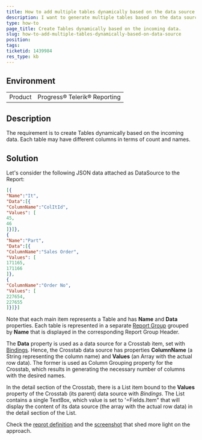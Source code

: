 ```yaml
---
title: How to add multiple tables dynamically based on the data source
description: I want to generate multiple tables based on the data source and the number of tables at the design is not known/defined.
type: how-to
page_title: Create Tables dynamically based on the incoming data. 
slug: how-to-add-multiple-tables-dynamically-based-on-data-source
position: 
tags: 
ticketid: 1439984
res_type: kb
---
```


## Environment
<table>
	<tbody>
		<tr>
			<td>Product</td>
			<td>Progress® Telerik® Reporting</td>
		</tr>
	</tbody>
</table>


## Description
The requirement is to create Tables dynamically based on the incoming data. Each table may have different columns in terms of count and names.

## Solution
Let's consider the following JSON data attached as DataSource to the Report: 
```JSON
[{
"Name":"It",
"Data":[{
"ColumnName":"ColItId",
"Values": [
45,
46
]}]},
{
"Name":"Part",
"Data":[{
"ColumnName":"Sales Order",
"Values": [
171165,
171166
]},
{
"ColumnName":"Order No",
"Values": [
227654,
227655
]}]}]
```
Note that each main item represents a Table and has __Name__ and __Data__ properties. Each table is represented in a separate [Report Group](../data-items-how-to-add-groups-to-report-item) grouped by __Name__ that is displayed in the corresponding Report Group Header. 

The __Data__ property is used as a data source for a Crosstab item, set with [Bindings](../expressions-bindings). Hence, the Crosstab data source has properties __ColumnName__ (a String representing the column name) and __Values__ (an Array with the actual row data). The former is used as Column Grouping property for the Crosstab, which results in generating the necessary number of columns with the desired names. 

In the detail section of the Crosstab, there is a List item bound to the __Values__ property of the Crosstab (its parent) data source with _Bindings_. The List contains a single TextBox, which value is set to '=Fields.Item" that will display the content of its data source (the array with the actual row data) in the detail section of the List. 

Check the [reprot definition](https://www.telerik.com/docs/default-source/knowledgebasearticleattachments/reporting/report1.trdp?sfvrsn=f09b7582_2&download=true) and the [screenshot](https://www.telerik.com/docs/default-source/knowledgebasearticleattachments/reporting/listincrosstab.png?sfvrsn=dc74f2bf_2) that shed more light on the approach.
